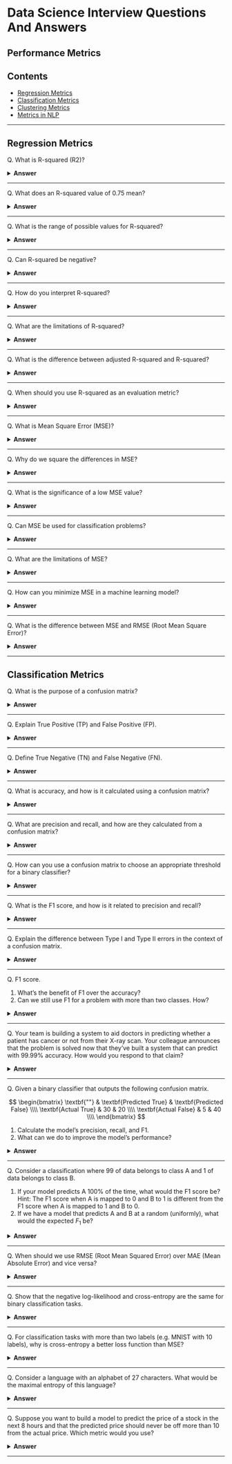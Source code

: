 # Data Science Interview Questions And Answers


## Performance Metrics

Contents
---

- [Regression Metrics](#linear-regression)
- [Classification Metrics](#ridge-and-lasso-regularization)
- [Clustering Metrics]()
- [Metrics in NLP]()

---

## Regression Metrics

Q. What is R-squared (R2)?

<details><summary><b>Answer</b></summary>



</details>

---

Q. What does an R-squared value of 0.75 mean?

<details><summary><b>Answer</b></summary>



</details>

---


Q. What is the range of possible values for R-squared?

<details><summary><b>Answer</b></summary>



</details>

---


Q. Can R-squared be negative?

<details><summary><b>Answer</b></summary>



</details>

---


Q. How do you interpret R-squared?

<details><summary><b>Answer</b></summary>



</details>

---


Q. What are the limitations of R-squared?

<details><summary><b>Answer</b></summary>



</details>

---


Q. What is the difference between adjusted R-squared and R-squared?

<details><summary><b>Answer</b></summary>



</details>

---


Q. When should you use R-squared as an evaluation metric?

<details><summary><b>Answer</b></summary>



</details>

---


Q. What is Mean Square Error (MSE)?

<details><summary><b>Answer</b></summary>



</details>

---


Q. Why do we square the differences in MSE?

<details><summary><b>Answer</b></summary>



</details>

---


Q. What is the significance of a low MSE value?

<details><summary><b>Answer</b></summary>



</details>

---


Q. Can MSE be used for classification problems?

<details><summary><b>Answer</b></summary>



</details>

---


Q. What are the limitations of MSE?

<details><summary><b>Answer</b></summary>



</details>

---


Q. How can you minimize MSE in a machine learning model?

<details><summary><b>Answer</b></summary>



</details>

---


Q. What is the difference between MSE and RMSE (Root Mean Square Error)?

<details><summary><b>Answer</b></summary>



</details>

---



## Classification Metrics

Q. What is the purpose of a confusion matrix?

<details><summary><b>Answer</b></summary>



</details>

---


Q. Explain True Positive (TP) and False Positive (FP).

<details><summary><b>Answer</b></summary>



</details>

---


Q. Define True Negative (TN) and False Negative (FN).

<details><summary><b>Answer</b></summary>



</details>

---


Q. What is accuracy, and how is it calculated using a confusion matrix?

<details><summary><b>Answer</b></summary>



</details>

---

Q. What are precision and recall, and how are they calculated from a confusion matrix?

<details><summary><b>Answer</b></summary>



</details>

---


Q. How can you use a confusion matrix to choose an appropriate threshold for a binary classifier?

<details><summary><b>Answer</b></summary>



</details>

---


Q. What is the F1 score, and how is it related to precision and recall?

<details><summary><b>Answer</b></summary>



</details>

---


Q. Explain the difference between Type I and Type II errors in the context of a confusion matrix.

<details><summary><b>Answer</b></summary>



</details>

---

Q. F1 score.
1. What’s the benefit of F1 over the accuracy?
1. Can we still use F1 for a problem with more than two classes. How?

<details><summary><b>Answer</b></summary>
    
</details>

---

Q. Your team is building a system to aid doctors in predicting whether a patient has cancer or not from their X-ray scan. Your colleague announces that the problem is solved now that they’ve built a system that can predict with 99.99% accuracy. How would you respond to that claim?

<details><summary><b>Answer</b></summary>
    
</details>

---

Q. Given a binary classifier that outputs the following confusion matrix.

$$
\begin{bmatrix} 
    \textbf{""} & \textbf{Predicted True} & \textbf{Predicted False} \\\\
    \textbf{Actual True} & 30 & 20 \\\\
    \textbf{Actual False} & 5 & 40 \\\\
\end{bmatrix}
$$

1. Calculate the model’s precision, recall, and F1.
1. What can we do to improve the model’s performance?

<details><summary><b>Answer</b></summary>
    
</details>

---

Q. Consider a classification where $99%$ of data belongs to class A and $1%$ of data belongs to class B.
1. If your model predicts A 100% of the time, what would the F1 score be? Hint: The F1 score when A is mapped to 0 and B to 1 is different from the F1 score when A is mapped to 1 and B to 0.
1. If we have a model that predicts A and B at a random (uniformly), what would the expected $F_1$ be?

<details><summary><b>Answer</b></summary>
    
</details>

---

Q. When should we use RMSE (Root Mean Squared Error) over MAE (Mean Absolute Error) and vice versa?

<details><summary><b>Answer</b></summary>
    
</details>

---

Q. Show that the negative log-likelihood and cross-entropy are the same for binary classification tasks.

<details><summary><b>Answer</b></summary>
    
</details>

---

Q. For classification tasks with more than two labels (e.g. MNIST with $10$ labels), why is cross-entropy a better loss function than MSE?

<details><summary><b>Answer</b></summary>
    
</details>

---


Q. Consider a language with an alphabet of $27$ characters. What would be the maximal entropy of this language?

<details><summary><b>Answer</b></summary>
    
</details>

---

Q. Suppose you want to build a model to predict the price of a stock in the next 8 hours and that the predicted price should never be off more than $10%$ from the actual price. Which metric would you use?

<details><summary><b>Answer</b></summary>
    
</details>

---